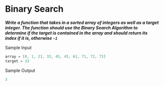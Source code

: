 # Binary Search

**_Write a function that takes in a sorted array of integers as well as a target integer. The function should use the Binary Search Algorithm to determine if the target is contained in the array and should return its index if it is, otherwise `-1`_**

Sample Input

```go
array = [0, 1, 21, 33, 45, 45, 61, 71, 72, 73]
target = 33
```

Sample Output

```go
3
```
